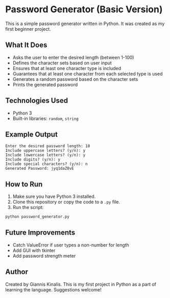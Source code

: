 # Password Generator (Basic Version)

This is a simple password generator written in Python. It was created as my first beginner project.

## What It Does

- Asks the user to enter the desired length (between 1-100)
- Defines the character sets based on user input
- Ensures that at least one character type is included
- Guarantees that at least one character from each selected type is used
- Generates a random password based on the character sets
- Prints the generated password

## Technologies Used

- Python 3
- Built-in libraries: `random`, `string`

## Example Output

```
Enter the desired password length: 10
Include uppercase letters? (y/n): y
Include lowercase letters? (y/n): y
Include digits? (y/n): y
Include special characters? (y/n): n
Generated Password: jyq1daZ0vE
```
## How to Run

1. Make sure you have Python 3 installed.
2. Clone this repository or copy the code to a `.py` file.
3. Run the script:

```bash
python password_generator.py
```

## Future Improvements

- Catch ValueError if user types a non-number for length
- Add GUI with tkinter
- Add password strength meter 

## Author

Created by Giannis Kinalis. This is my first project in Python as a part of learning the language.  Suggestions welcome!
